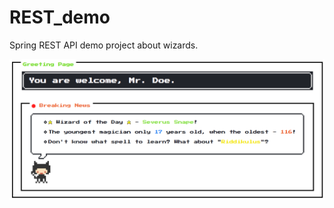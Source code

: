 # REST_demo
Spring REST API demo project about wizards.

![Welcome page](https://raw.githubusercontent.com/1Lorde/REST_demo/master/Screenshot%20from%202020-04-22%2016-02-07.png)
